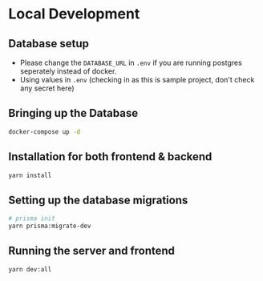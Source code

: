 # Local Development

## Database setup

- Please change the `DATABASE_URL` in `.env` if you are running postgres seperately instead of docker.
- Using values in `.env` (checking in as this is sample project, don't check any secret here)

## Bringing up the Database

```bash
docker-compose up -d
```

## Installation for both frontend & backend

```bash
yarn install
```

## Setting up the database migrations

```bash
# prisma init
yarn prisma:migrate-dev
```

## Running the server and frontend

```bash
yarn dev:all
```
